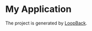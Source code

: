 # My Application
<script>
  document.location.href = "./client/index.html"
</script>
The project is generated by [LoopBack](http://loopback.io).

